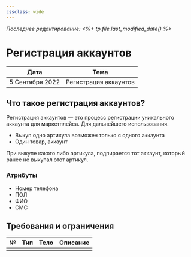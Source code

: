 ```yaml
---
cssclass: wide
---
```


*Последнее редактирование: <%+ tp.file.last_modified_date() %>*

# Регистрация аккаунтов

| Дата            | Тема                  |
| --------------- | --------------------- |
| 5 Сентября 2022 | Регистрация аккаунтов |


## Что такое регистрация аккаунтов? 

Регистрация аккаунтов — это процесс регистрации уникального аккаунта для маркетплейса. Для дальнейшего использования. 

- Выкуп одно артикула возможен только с одного аккаунта
- Один товар, аккаунт

При выкупе какого либо артикула, подпирается тот аккаунт, который ранее не выкупал этот артикул. 

### Атрибуты

- Номер телефона
- ПОЛ
- ФИО
- СМС

## Требования и ограничения


|  №  | Тип | Тело | Описание |
|:---:|:---:| ---- | -------- |
|     |     |      |          |

